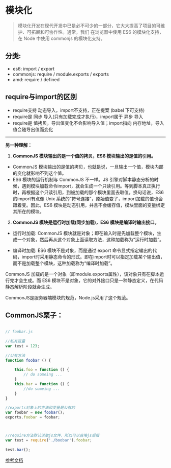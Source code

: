 # 模块化

> 模块化开发在现代开发中已是必不可少的一部分，它大大提高了项目的可维护、可拓展和可协作性。通常，我们 在浏览器中使用 ES6 的模块化支持，在 Node 中使用 commonjs 的模块化支持。


## 分类:

* es6: import / export
* commonjs: require / module.exports / exports
* amd: require / defined



## require与import的区别

* require支持 动态导入，import不支持，正在提案 (babel 下可支持)
* require是 同步 导入(只有加载完成才执行)，import属于 异步 导入
* require是 值拷贝，导出值变化不会影响导入值；import指向 内存地址，导入值会随导出值而变化

******************************************************************************************************************************
**另一种理解：**


1. **CommonJS 模块输出的是一个值的拷贝，ES6 模块输出的是值的引用。**

* CommonJS 模块输出的是值的拷贝，也就是说，一旦输出一个值，模块内部的变化就影响不到这个值。
* ES6 模块的运行机制与 CommonJS 不一样。JS 引擎对脚本静态分析的时候，遇到模块加载命令import，就会生成一个只读引用。等到脚本真正执行时，再根据这个只读引用，到被加载的那个模块里面去取值。换句话说，ES6 的import有点像 Unix 系统的“符号连接”，原始值变了，import加载的值也会跟着变。因此，ES6 模块是动态引用，并且不会缓存值，模块里面的变量绑定其所在的模块。





2. **CommonJS 模块是运行时加载(同步加载)，ES6 模块是编译时输出接口。**


* 运行时加载: CommonJS 模块就是对象；即在输入时是先加载整个模块，生成一个对象，然后再从这个对象上面读取方法，这种加载称为“运行时加载”。


* 编译时加载: ES6 模块不是对象，而是通过 export 命令显式指定输出的代码，import时采用静态命令的形式。即在import时可以指定加载某个输出值，而不是加载整个模块，这种加载称为“编译时加载”。


CommonJS 加载的是一个对象（即module.exports属性），该对象只有在脚本运行完才会生成。而 ES6 模块不是对象，它的对外接口只是一种静态定义，在代码静态解析阶段就会生成。

CommonJS是服务器端模块的规范，Node.js采用了这个规范。

## CommonJS栗子：
```js

// foobar.js
 
//私有变量
var test = 123;
 
//公有方法
function foobar () {
 
    this.foo = function () {
        // do someing ...
    }
    this.bar = function () {
        //do someing ...
    }
}
 
//exports对象上的方法和变量是公有的
var foobar = new foobar();
exports.foobar = foobar;



//require方法默认读取js文件，所以可以省略js后缀
var test = require('./boobar').foobar;
 
test.bar();
```

[参考文档](https://www.cnblogs.com/xiaohuochai/p/6847942.html)